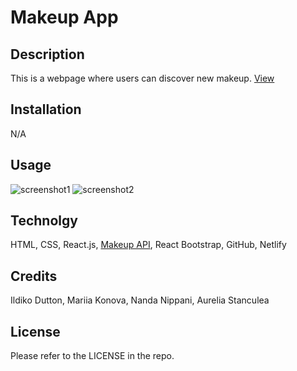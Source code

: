 # Makeup App

## Description

This is a webpage where users can discover new makeup.
[View](https://discover-make-up.netlify.app)

## Installation

N/A

## Usage

![screenshot1](assets/images/screenshot1.png)
![screenshot2](assets/images/screenshot2.png)

## Technolgy

HTML, CSS, React.js, [Makeup API](http://makeup-api.herokuapp.com), React Bootstrap, GitHub, Netlify

## Credits

Ildiko Dutton, Mariia Konova, Nanda Nippani, Aurelia Stanculea

## License

Please refer to the LICENSE in the repo.
